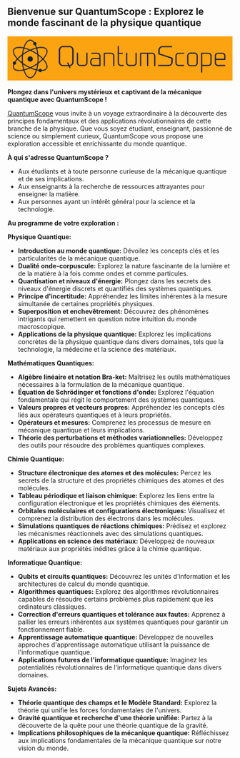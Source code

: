 ## Bienvenue sur QuantumScope : Explorez le monde fascinant de la physique quantique

![QuantumScope](./assets/marque.png)

**Plongez dans l'univers mystérieux et captivant de la mécanique quantique avec QuantumScope !**

[QuantumScope](https://redeemedspoon.github.io/QuantumScope/) vous invite à un voyage extraordinaire à la découverte des principes fondamentaux et des applications révolutionnaires de cette branche de la physique. Que vous soyez étudiant, enseignant, passionné de science ou simplement curieux, QuantumScope vous propose une exploration accessible et enrichissante du monde quantique.


**À qui s'adresse QuantumScope ?**

* Aux étudiants et à toute personne curieuse de la mécanique quantique et de ses implications.
* Aux enseignants à la recherche de ressources attrayantes pour enseigner la matière.
* Aux personnes ayant un intérêt général pour la science et la technologie.

**Au programme de votre exploration :**

**Physique Quantique:**

* **Introduction au monde quantique:** Dévoilez les concepts clés et les particularités de la mécanique quantique.
* **Dualité onde-corpuscule:** Explorez la nature fascinante de la lumière et de la matière à la fois comme ondes et comme particules.
* **Quantisation et niveaux d'énergie:** Plongez dans les secrets des niveaux d'énergie discrets et quantifiés des systèmes quantiques.
* **Principe d'incertitude:** Appréhendez les limites inhérentes à la mesure simultanée de certaines propriétés physiques.
* **Superposition et enchevêtrement:** Découvrez des phénomènes intrigants qui remettent en question notre intuition du monde macroscopique.
* **Applications de la physique quantique:** Explorez les implications concrètes de la physique quantique dans divers domaines, tels que la technologie, la médecine et la science des matériaux.

**Mathématiques Quantiques:**

* **Algèbre linéaire et notation Bra-ket:** Maîtrisez les outils mathématiques nécessaires à la formulation de la mécanique quantique.
* **Équation de Schrödinger et fonctions d'onde:** Explorez l'équation fondamentale qui régit le comportement des systèmes quantiques.
* **Valeurs propres et vecteurs propres:** Appréhendez les concepts clés liés aux opérateurs quantiques et à leurs propriétés.
* **Opérateurs et mesures:** Comprenez les processus de mesure en mécanique quantique et leurs implications.
* **Théorie des perturbations et méthodes variationnelles:** Développez des outils pour résoudre des problèmes quantiques complexes.

**Chimie Quantique:**

* **Structure électronique des atomes et des molécules:** Percez les secrets de la structure et des propriétés chimiques des atomes et des molécules.
* **Tableau périodique et liaison chimique:** Explorez les liens entre la configuration électronique et les propriétés chimiques des éléments.
* **Orbitales moléculaires et configurations électroniques:** Visualisez et comprenez la distribution des électrons dans les molécules.
* **Simulations quantiques de réactions chimiques:** Prédisez et explorez les mécanismes réactionnels avec des simulations quantiques.
* **Applications en science des matériaux:** Développez de nouveaux matériaux aux propriétés inédites grâce à la chimie quantique.

**Informatique Quantique:**

* **Qubits et circuits quantiques:** Découvrez les unités d'information et les architectures de calcul du monde quantique.
* **Algorithmes quantiques:** Explorez des algorithmes révolutionnaires capables de résoudre certains problèmes plus rapidement que les ordinateurs classiques.
* **Correction d'erreurs quantiques et tolérance aux fautes:** Apprenez à pallier les erreurs inhérentes aux systèmes quantiques pour garantir un fonctionnement fiable.
* **Apprentissage automatique quantique:** Développez de nouvelles approches d'apprentissage automatique utilisant la puissance de l'informatique quantique.
* **Applications futures de l'informatique quantique:** Imaginez les potentialités révolutionnaires de l'informatique quantique dans divers domaines.

**Sujets Avancés:**

* **Théorie quantique des champs et le Modèle Standard:** Explorez la théorie qui unifie les forces fondamentales de l'univers.
* **Gravité quantique et recherche d'une théorie unifiée:** Partez à la découverte de la quête pour une théorie quantique de la gravité.
* **Implications philosophiques de la mécanique quantique:** Réfléchissez aux implications fondamentales de la mécanique quantique sur notre vision du monde.
